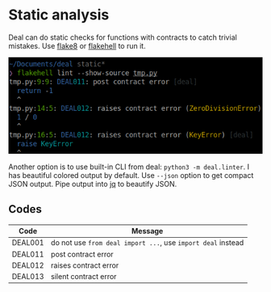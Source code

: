 # Static analysis

Deal can do static checks for functions with contracts to catch trivial mistakes. Use [flake8](http://flake8.pycqa.org) or [flakehell](https://github.com/life4/flakehell) to run it.

![](../assets/linter.png)

Another option is to use built-in CLI from deal: `python3 -m deal.linter`. I has beautiful colored output by default. Use `--json` option to get compact JSON output. Pipe output into [jq](https://stedolan.github.io/jq/) to beautify JSON.

## Codes

| Code    | Message               |
| ------- | --------------------- |
| DEAL001 | do not use `from deal import ...`, use `import deal` instead |
| DEAL011 | post contract error   |
| DEAL012 | raises contract error |
| DEAL013 | silent contract error |
